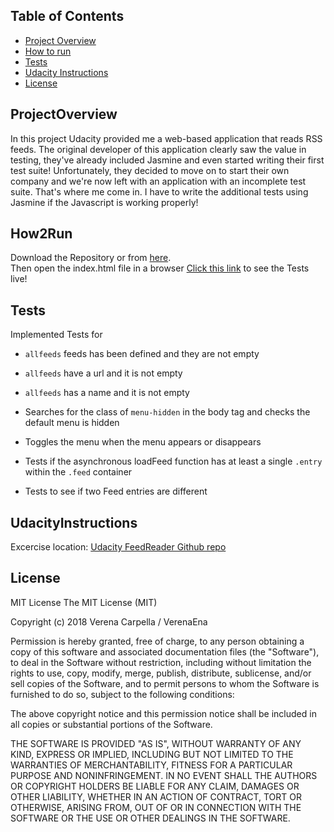 
## Table of Contents

* [Project Overview](#projectoverview)
* [How to run](#how2run)
* [Tests](#tests)
* [Udacity Instructions](#udacityinstructions)
* [License](#license)

## ProjectOverview

In this project Udacity provided me a web-based application that reads RSS feeds. The original developer of this application clearly saw the value in testing, they've already included Jasmine and even started writing their first test suite! Unfortunately, they decided to move on to start their own company and we're now left with an application with an incomplete test suite. That's where me come in. I have to write the additional tests using Jasmine if the Javascript is working properly!

## How2Run
Download the Repository or from <a href="https://github.com/VerenaEna/TestingFeedReader">here</a>. <br>
Then open the index.html file in a browser
<a href="xxx">Click this link</a> to see the Tests live!

## Tests
Implemented Tests for
* `allfeeds` feeds has been defined and they are not empty
* `allfeeds` have a url and it is not empty
* `allfeeds` has a name and it is not empty

* Searches for the class of `menu-hidden` in the body tag and checks the default menu is hidden
* Toggles the menu when the menu appears or disappears
* Tests if the asynchronous loadFeed function has at least a single `.entry` within the `.feed` container
* Tests to see if two Feed entries are different

## UdacityInstructions
Excercise location: <a href="https://github.com/udacity/frontend-nanodegree-feedreader">
Udacity FeedReader Github repo </a>

## License
MIT License
The MIT License (MIT)

Copyright (c) 2018 Verena Carpella / VerenaEna

Permission is hereby granted, free of charge, to any person obtaining a copy of this software and associated documentation files (the "Software"), to deal in the Software without restriction, including without limitation the rights to use, copy, modify, merge, publish, distribute, sublicense, and/or sell copies of the Software, and to permit persons to whom the Software is furnished to do so, subject to the following conditions:

The above copyright notice and this permission notice shall be included in all copies or substantial portions of the Software.

THE SOFTWARE IS PROVIDED "AS IS", WITHOUT WARRANTY OF ANY KIND, EXPRESS OR IMPLIED, INCLUDING BUT NOT LIMITED TO THE WARRANTIES OF MERCHANTABILITY, FITNESS FOR A PARTICULAR PURPOSE AND NONINFRINGEMENT. IN NO EVENT SHALL THE AUTHORS OR COPYRIGHT HOLDERS BE LIABLE FOR ANY CLAIM, DAMAGES OR OTHER LIABILITY, WHETHER IN AN ACTION OF CONTRACT, TORT OR OTHERWISE, ARISING FROM, OUT OF OR IN CONNECTION WITH THE SOFTWARE OR THE USE OR OTHER DEALINGS IN THE SOFTWARE.
